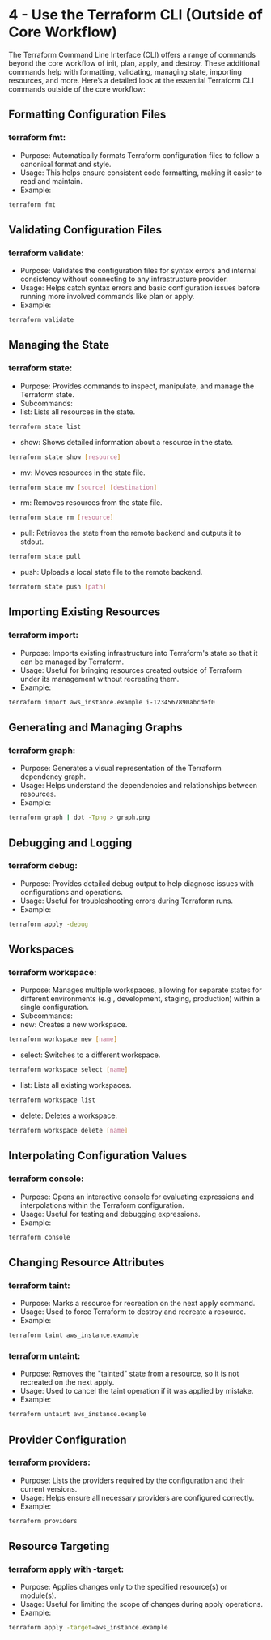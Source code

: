 # 4 - Use the Terraform CLI (Outside of Core Workflow)
The Terraform Command Line Interface (CLI) offers a range of commands beyond the core workflow of init, plan, apply, and destroy. These additional commands help with formatting, validating, managing state, importing resources, and more. Here’s a detailed look at the essential Terraform CLI commands outside of the core workflow:

## Formatting Configuration Files
### terraform fmt:
- Purpose: Automatically formats Terraform configuration files to follow a canonical format and style.
- Usage: This helps ensure consistent code formatting, making it easier to read and maintain.
- Example:
```bash
terraform fmt
```
## Validating Configuration Files
### terraform validate:
- Purpose: Validates the configuration files for syntax errors and internal consistency without connecting to any infrastructure provider.
- Usage: Helps catch syntax errors and basic configuration issues before running more involved commands like plan or apply.
- Example:
```bash
terraform validate
```
## Managing the State
### terraform state:
- Purpose: Provides commands to inspect, manipulate, and manage the Terraform state.
- Subcommands:
- list: Lists all resources in the state.
```bash
terraform state list
```
- show: Shows detailed information about a resource in the state.
```bash
terraform state show [resource]
```
- mv: Moves resources in the state file.
```bash
terraform state mv [source] [destination]
```
- rm: Removes resources from the state file.
```bash
terraform state rm [resource]
```
- pull: Retrieves the state from the remote backend and outputs it to stdout.
```bash
terraform state pull
```
- push: Uploads a local state file to the remote backend.
```bash
terraform state push [path]
```
## Importing Existing Resources
### terraform import:
- Purpose: Imports existing infrastructure into Terraform's state so that it can be managed by Terraform.
- Usage: Useful for bringing resources created outside of Terraform under its management without recreating them.
- Example:
```bash
terraform import aws_instance.example i-1234567890abcdef0
```
## Generating and Managing Graphs
### terraform graph:
- Purpose: Generates a visual representation of the Terraform dependency graph.
- Usage: Helps understand the dependencies and relationships between resources.
- Example:
```bash
terraform graph | dot -Tpng > graph.png
```
## Debugging and Logging
### terraform debug:
- Purpose: Provides detailed debug output to help diagnose issues with configurations and operations.
- Usage: Useful for troubleshooting errors during Terraform runs.
- Example:
```bash
terraform apply -debug
```
## Workspaces
### terraform workspace:
- Purpose: Manages multiple workspaces, allowing for separate states for different environments (e.g., development, staging, production) within a single configuration.
- Subcommands:
- new: Creates a new workspace.
```bash
terraform workspace new [name]
```
- select: Switches to a different workspace.
```bash
terraform workspace select [name]
```
- list: Lists all existing workspaces.
```bash
terraform workspace list
```
- delete: Deletes a workspace.
```bash
terraform workspace delete [name]
```
## Interpolating Configuration Values
### terraform console:
- Purpose: Opens an interactive console for evaluating expressions and interpolations within the Terraform configuration.
- Usage: Useful for testing and debugging expressions.
- Example:
```bash
terraform console
```
## Changing Resource Attributes
### terraform taint:

- Purpose: Marks a resource for recreation on the next apply command.
- Usage: Used to force Terraform to destroy and recreate a resource.
- Example:
```bash
terraform taint aws_instance.example
```
### terraform untaint:

- Purpose: Removes the "tainted" state from a resource, so it is not recreated on the next apply.
- Usage: Used to cancel the taint operation if it was applied by mistake.
- Example:
```bash
terraform untaint aws_instance.example
```
## Provider Configuration
### terraform providers:
- Purpose: Lists the providers required by the configuration and their current versions.
- Usage: Helps ensure all necessary providers are configured correctly.
- Example:
```bash
terraform providers
```
## Resource Targeting
### terraform apply with -target:
- Purpose: Applies changes only to the specified resource(s) or module(s).
- Usage: Useful for limiting the scope of changes during apply operations.
- Example:
```bash
terraform apply -target=aws_instance.example
```